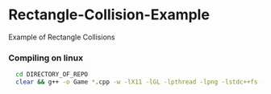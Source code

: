# Rectangle-Collision-Example
Example of Rectangle Collisions
### Compiling on linux
```bash
  cd DIRECTORY_OF_REPO
  clear && g++ -o Game *.cpp -w -lX11 -lGL -lpthread -lpng -lstdc++fs -std=c++17 && ./Game 
```
